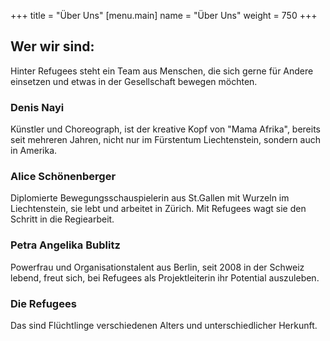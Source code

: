 +++
title = "Über Uns"
[menu.main]
name =  "Über Uns"
weight = 750
+++
## Wer wir sind: 

Hinter Refugees steht ein Team aus Menschen, die sich gerne für Andere einsetzen und etwas in der Gesellschaft bewegen möchten. 

### Denis Nayi
Künstler und Choreograph, ist der kreative Kopf von "Mama Afrika", bereits seit mehreren Jahren, nicht nur im Fürstentum Liechtenstein, sondern auch in Amerika. 

### Alice Schönenberger
Diplomierte Bewegungsschauspielerin aus St.Gallen mit Wurzeln im Liechtenstein, sie lebt und arbeitet in Zürich. Mit Refugees wagt sie den Schritt in die Regiearbeit.

### Petra Angelika Bublitz
Powerfrau und Organisationstalent aus Berlin, seit 2008  in der Schweiz lebend, freut sich, bei Refugees als Projektleiterin ihr Potential auszuleben.

### Die Refugees
Das sind Flüchtlinge verschiedenen Alters und unterschiedlicher Herkunft.

